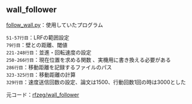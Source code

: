## wall_follower
[follow_wall.py](https://github.com/honokame/megarover_nnql/blob/master/wall_follower/scripts/follow_wall.py)：使用していたプログラム  

`51-57行目`：LRFの範囲設定  
`79行目`：壁との距離、閾値  
`221-248行目`：並進・回転速度の設定  
`250-266行目`：現在位置を求める関数 、実機用に書き換える必要がある  
`286行目`：移動距離を記録するファイルのパス  
`323-325行目`：移動距離の計算  
`329行目`：速度送信回数の設定、論文は1500、行動回数1回の時は3000とした

元コード：[rfzeg/wall_follower](https://github.com/rfzeg/wall_follower)
